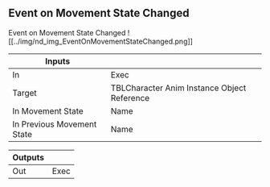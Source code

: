 ## Event on Movement State Changed
Event on Movement State Changed
![[../img/nd_img_EventOnMovementStateChanged.png]]

|Inputs||
|--|--|
| In | Exec |
| Target | TBLCharacter Anim Instance Object Reference |
| In Movement State | Name |
| In Previous Movement State | Name |

|Outputs||
|--|--|
| Out | Exec |

